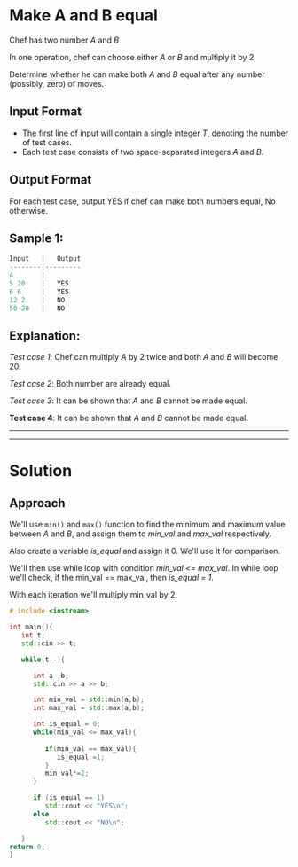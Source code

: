 # Make A and B equal

Chef has two number *A* and *B*

In one operation, chef can choose either *A* or *B* and multiply it by 2.

Determine whether he can make both *A* and *B* equal after any number (possibly, zero) of moves.

## Input Format

* The first line of input will contain a single integer *T*, denoting the number of test cases.
* Each test case consists of two space-separated integers *A* and *B*.

## Output Format

For each test case, output YES if chef can make both numbers equal, No otherwise.

## Sample 1:

```cpp
Input   |   Output
--------|---------
4       |           
5 20    |   YES
6 6     |   YES
12 2    |   NO
50 20   |   NO
```

## Explanation:

*Test case 1*: Chef can multiply *A* by 2 twice and both *A* and *B* will become 20.

*Test case 2*: Both number are already equal.

*Test case 3*: It can be shown that *A* and *B* cannot be made equal.

**Test case 4**: It can be shown that *A* and *B* cannot be made equal.

-------------
-------------

# Solution 

## Approach

We'll use `min()` and `max()` function to find the minimum and maximum value between *A* and *B*, and assign them to *min_val* and *max_val* respectively.

Also create a variable *is_equal* and assign it 0. We'll use it for comparison. 

We'll then use while loop with condition *min_val <= max_val*. In while loop we'll check, if the min_val == max_val, then *is_equal = 1*.

With each iteration we'll multiply min_val by 2.

```cpp
# include <iostream>

int main(){
   int t;
   std::cin >> t;

   while(t--){

      int a ,b;
      std::cin >> a >> b;

      int min_val = std::min(a,b);
      int max_val = std::max(a,b);

      int is_equal = 0;
      while(min_val <= max_val){
         
         if(min_val == max_val){
            is_equal =1;
         }
         min_val*=2;
      }

      if (is_equal == 1)
         std::cout << "YES\n";
      else
         std::cout << "NO\n";

   }
return 0;
}
```
